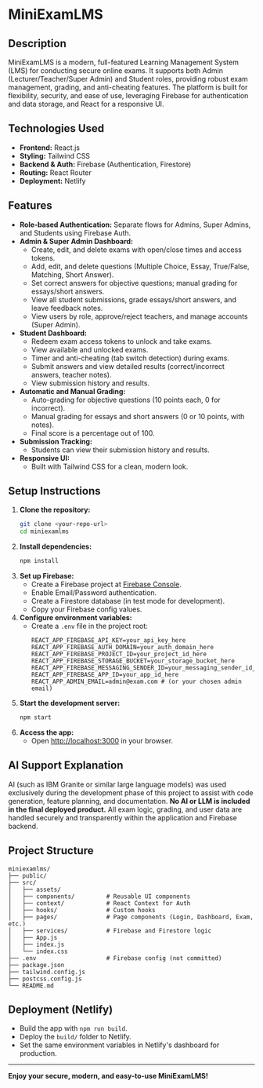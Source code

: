 # MiniExamLMS

## Description
MiniExamLMS is a modern, full-featured Learning Management System (LMS) for conducting secure online exams. It supports both Admin (Lecturer/Teacher/Super Admin) and Student roles, providing robust exam management, grading, and anti-cheating features. The platform is built for flexibility, security, and ease of use, leveraging Firebase for authentication and data storage, and React for a responsive UI.

## Technologies Used
- **Frontend:** React.js
- **Styling:** Tailwind CSS
- **Backend & Auth:** Firebase (Authentication, Firestore)
- **Routing:** React Router
- **Deployment:** Netlify

## Features
- **Role-based Authentication:** Separate flows for Admins, Super Admins, and Students using Firebase Auth.
- **Admin & Super Admin Dashboard:**
  - Create, edit, and delete exams with open/close times and access tokens.
  - Add, edit, and delete questions (Multiple Choice, Essay, True/False, Matching, Short Answer).
  - Set correct answers for objective questions; manual grading for essays/short answers.
  - View all student submissions, grade essays/short answers, and leave feedback notes.
  - View users by role, approve/reject teachers, and manage accounts (Super Admin).
- **Student Dashboard:**
  - Redeem exam access tokens to unlock and take exams.
  - View available and unlocked exams.
  - Timer and anti-cheating (tab switch detection) during exams.
  - Submit answers and view detailed results (correct/incorrect answers, teacher notes).
  - View submission history and results.
- **Automatic and Manual Grading:**
  - Auto-grading for objective questions (10 points each, 0 for incorrect).
  - Manual grading for essays and short answers (0 or 10 points, with notes).
  - Final score is a percentage out of 100.
- **Submission Tracking:**
  - Students can view their submission history and results.
- **Responsive UI:**
  - Built with Tailwind CSS for a clean, modern look.

## Setup Instructions
1. **Clone the repository:**
   ```sh
   git clone <your-repo-url>
   cd miniexamlms
   ```
2. **Install dependencies:**
   ```sh
   npm install
   ```
3. **Set up Firebase:**
   - Create a Firebase project at [Firebase Console](https://console.firebase.google.com/).
   - Enable Email/Password authentication.
   - Create a Firestore database (in test mode for development).
   - Copy your Firebase config values.
4. **Configure environment variables:**
   - Create a `.env` file in the project root:
     ```env
     REACT_APP_FIREBASE_API_KEY=your_api_key_here
     REACT_APP_FIREBASE_AUTH_DOMAIN=your_auth_domain_here
     REACT_APP_FIREBASE_PROJECT_ID=your_project_id_here
     REACT_APP_FIREBASE_STORAGE_BUCKET=your_storage_bucket_here
     REACT_APP_FIREBASE_MESSAGING_SENDER_ID=your_messaging_sender_id_here
     REACT_APP_FIREBASE_APP_ID=your_app_id_here
     REACT_APP_ADMIN_EMAIL=admin@exam.com # (or your chosen admin email)
     ```
5. **Start the development server:**
   ```sh
   npm start
   ```
6. **Access the app:**
   - Open [http://localhost:3000](http://localhost:3000) in your browser.

## AI Support Explanation
AI (such as IBM Granite or similar large language models) was used exclusively during the development phase of this project to assist with code generation, feature planning, and documentation. **No AI or LLM is included in the final deployed product.** All exam logic, grading, and user data are handled securely and transparently within the application and Firebase backend.

## Project Structure
```
miniexamlms/
├── public/
├── src/
│   ├── assets/
│   ├── components/         # Reusable UI components
│   ├── context/            # React Context for Auth
│   ├── hooks/              # Custom hooks
│   ├── pages/              # Page components (Login, Dashboard, Exam, etc.)
│   ├── services/           # Firebase and Firestore logic
│   ├── App.js
│   ├── index.js
│   └── index.css
├── .env                    # Firebase config (not committed)
├── package.json
├── tailwind.config.js
├── postcss.config.js
└── README.md
```

## Deployment (Netlify)
- Build the app with `npm run build`.
- Deploy the `build/` folder to Netlify.
- Set the same environment variables in Netlify's dashboard for production.

---

**Enjoy your secure, modern, and easy-to-use MiniExamLMS!**
